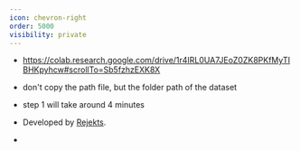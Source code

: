 ```yaml
---
icon: chevron-right
order: 5000
visibility: private
---
```


- https://colab.research.google.com/drive/1r4IRL0UA7JEoZ0ZK8PKfMyTIBHKpyhcw#scrollTo=Sb5fzhzEXK8X

- don't copy the path file, but the folder path of the dataset

- step 1 will take around 4 minutes

- Developed by [Rejekts](https://ko-fi.com/rejekts).

- 